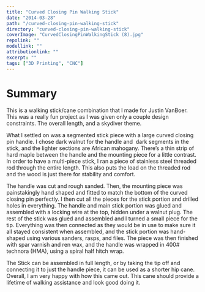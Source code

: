 ```yaml
---
title: "Curved Closing Pin Walking Stick"
date: "2014-03-28"
path: "/curved-closing-pin-walking-stick"
directory: "curved-closing-pin-walking-stick"
coverImage: "CurvedClosingPinWalkingStick (8).jpg"
repolink: ""
modellink: ""
attributionlink: ""
excerpt: ""
tags: ["3D Printing", "CNC"]
---
```


# Summary

This is a walking stick/cane combination that I made for Justin VanBoer. This was a really fun project as I was given only a couple design constraints. The overall length, and a skydiver theme.

What I settled on was a segmented stick piece with a large curved closing pin handle. I chose dark walnut for the handle and  dark segments in the stick, and the lighter sections are African mahogany. There’s a thin strip of hard maple between the handle and the mounting piece for a little contrast. In order to have a multi-piece stick, I ran a piece of stainless steel threaded rod through the entire length. This also puts the load on the threaded rod and the wood is just there for stability and comfort.

The handle was cut and rough sanded. Then, the mounting piece was painstakingly hand shaped and fitted to match the bottom of the curved closing pin perfectly. I then cut all the pieces for the stick portion and drilled holes in everything. The handle and main stick portion was glued and assembled with a locking wire at the top, hidden under a walnut plug. The rest of the stick was glued and assembled and I turned a small piece for the tip. Everything was then connected as they would be in use to make sure it all stayed consistent when assembled, and the stick portion was hand-shaped using various sanders, rasps, and files. The piece was then finished with spar varnish and ren wax, and the handle was wrapped in 400# technora (HMA), using a spiral half hitch wrap.

The Stick can be assembled in full length, or by taking the tip off and connecting it to just the handle piece, it can be used as a shorter hip cane. Overall, I am very happy with how this came out. This cane should provide a lifetime of walking assistance and look good doing it.
